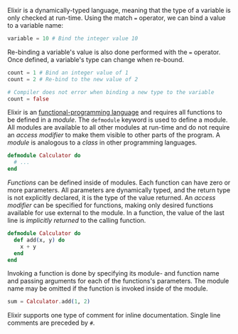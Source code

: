 Elixir is a dynamically-typed language, meaning that the type of a variable is only checked at run-time. Using the match `=` operator, we can bind a value to a variable name:

```elixir
variable = 10 # Bind the integer value 10
```

Re-binding a variable's value is also done performed with the `=` operator. Once defined, a variable's type can change when re-bound.

```elixir
count = 1 # Bind an integer value of 1
count = 2 # Re-bind to the new value of 2

# Compiler does not error when binding a new type to the variable
count = false
```

Elixir is an [functional-programming language][functional-programming] and requires all functions to be defined in a _module_. The `defmodule` keyword is used to define a module. All modules are available to all other modules at run-time and do not require an _access modifier_ to make them visible to other parts of the program.  A _module_ is analogous to a _class_ in other programming languages.

```elixir
defmodule Calculator do
  # ...
end
```

_Functions_ can be defined inside of modules. Each function can have zero or more parameters. All parameters are dynamically typed, and the return type is not explicitly declared, it is the type of the value returned. An _access modifier_ can be specified for functions, making only desired functions available for use external to the module. In a function, the value of the last line is _implicitly returned_ to the calling function.

```elixir
defmodule Calculator do
  def add(x, y) do
    x + y
  end
end
```

Invoking a function is done by specifying its module- and function name and passing arguments for each of the functions's parameters. The module name may be omitted if the function is invoked inside of the module.

```elixir
sum = Calculator.add(1, 2)
```

Elixir supports one type of comment for inline documentation. Single line comments are preceded by `#`.

[functional-programming]: https://en.wikipedia.org/wiki/Functional_programming
